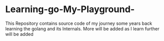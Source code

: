 # Learning-go-My-Playground-
This Repository contains source code of my journey some years back learning the golang and its Internals. More  will be added as I learn further  will be added
